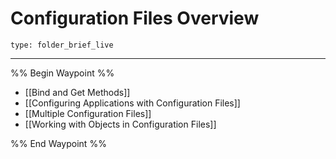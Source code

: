 # Configuration Files Overview
 
```ccard
type: folder_brief_live
```
 
---

%% Begin Waypoint %%
- [[Bind and Get Methods]]
- [[Configuring Applications with Configuration Files]]
- [[Multiple Configuration Files]]
- [[Working with Objects in Configuration Files]]

%% End Waypoint %%